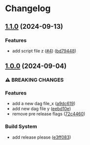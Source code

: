 # Changelog

## [1.1.0](https://github.com/preritgarg23/gitflow-trial/compare/1.0.0...1.1.0) (2024-09-13)


### Features

* add script file z ([#4](https://github.com/preritgarg23/gitflow-trial/issues/4)) ([bd79448](https://github.com/preritgarg23/gitflow-trial/commit/bd79448e14df0bda29f7bcf30640e24f56313e79))

## [1.0.0](https://github.com/preritgarg23/demo-gitflow/compare/v0.1.0...1.0.0) (2024-09-04)


### ⚠ BREAKING CHANGES

### Features

* add a new dag file_x ([a9dc619](https://github.com/preritgarg23/demo-gitflow/commit/a9dc6197eef31b5fd5d461915a969f09be7067fb))
* add new dag file y ([eebd10e](https://github.com/preritgarg23/demo-gitflow/commit/eebd10ed31fa9fae797f9dbd36c8b0bd9ce62e78))
* remove pre release flags ([72c4460](https://github.com/preritgarg23/demo-gitflow/commit/72c44604918d44f6e940600516c65985c2a62d8e))


### Build System

* add release please ([e3ff083](https://github.com/preritgarg23/demo-gitflow/commit/e3ff08352f9de9cb7166af52da5b404f2882463d))
